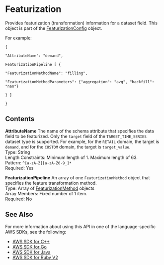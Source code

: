 # Featurization<a name="API_Featurization"></a>

Provides featurization \(transformation\) information for a dataset field\. This object is part of the [FeaturizationConfig](API_FeaturizationConfig.md) object\.

For example:

 `{` 

 `"AttributeName": "demand",` 

 `FeaturizationPipeline [ {` 

 `"FeaturizationMethodName": "filling",` 

 `"FeaturizationMethodParameters": {"aggregation": "avg", "backfill": "nan"}` 

 `} ]` 

 `}` 

## Contents<a name="API_Featurization_Contents"></a>

 **AttributeName**   <a name="forecast-Type-Featurization-AttributeName"></a>
The name of the schema attribute that specifies the data field to be featurized\. Only the `target` field of the `TARGET_TIME_SERIES` dataset type is supported\. For example, for the `RETAIL` domain, the target is `demand`, and for the `CUSTOM` domain, the target is `target_value`\.  
Type: String  
Length Constraints: Minimum length of 1\. Maximum length of 63\.  
Pattern: `^[a-zA-Z][a-zA-Z0-9_]*`   
Required: Yes

 **FeaturizationPipeline**   <a name="forecast-Type-Featurization-FeaturizationPipeline"></a>
An array of one `FeaturizationMethod` object that specifies the feature transformation method\.  
Type: Array of [FeaturizationMethod](API_FeaturizationMethod.md) objects  
Array Members: Fixed number of 1 item\.  
Required: No

## See Also<a name="API_Featurization_SeeAlso"></a>

For more information about using this API in one of the language\-specific AWS SDKs, see the following:
+  [AWS SDK for C\+\+](https://docs.aws.amazon.com/goto/SdkForCpp/forecast-2018-06-26/Featurization) 
+  [AWS SDK for Go](https://docs.aws.amazon.com/goto/SdkForGoV1/forecast-2018-06-26/Featurization) 
+  [AWS SDK for Java](https://docs.aws.amazon.com/goto/SdkForJava/forecast-2018-06-26/Featurization) 
+  [AWS SDK for Ruby V2](https://docs.aws.amazon.com/goto/SdkForRubyV2/forecast-2018-06-26/Featurization) 
